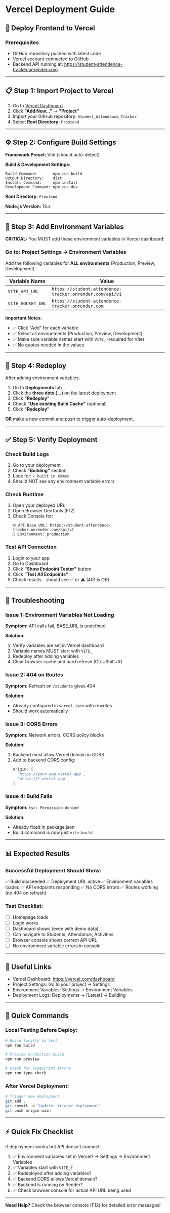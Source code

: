 # Vercel Deployment Guide

## 🚀 Deploy Frontend to Vercel

### Prerequisites
- GitHub repository pushed with latest code
- Vercel account connected to GitHub
- Backend API running at: https://student-attendence-tracker.onrender.com

---

## 📋 Step 1: Import Project to Vercel

1. Go to [Vercel Dashboard](https://vercel.com/dashboard)
2. Click **"Add New..."** → **"Project"**
3. Import your GitHub repository: `Student_Attendence_Tracker`
4. Select **Root Directory:** `Frontend`

---

## ⚙️ Step 2: Configure Build Settings

**Framework Preset:** Vite (should auto-detect)

**Build & Development Settings:**
```
Build Command:       npm run build
Output Directory:    dist
Install Command:     npm install
Development Command: npm run dev
```

**Root Directory:** `Frontend`

**Node.js Version:** 18.x

---

## 🔐 Step 3: Add Environment Variables

**CRITICAL:** You MUST add these environment variables in Vercel dashboard:

### Go to: Project Settings → Environment Variables

Add the following variables for **ALL environments** (Production, Preview, Development):

| Variable Name | Value |
|--------------|-------|
| `VITE_API_URL` | `https://student-attendence-tracker.onrender.com/api/v1` |
| `VITE_SOCKET_URL` | `https://student-attendence-tracker.onrender.com` |

**Important Notes:**
- ✅ Click "Add" for each variable
- ✅ Select all environments (Production, Preview, Development)
- ✅ Make sure variable names start with `VITE_` (required for Vite)
- ✅ No quotes needed in the values

---

## 🔄 Step 4: Redeploy

After adding environment variables:

1. Go to **Deployments** tab
2. Click the **three dots (...)** on the latest deployment
3. Click **"Redeploy"**
4. Check **"Use existing Build Cache"** (optional)
5. Click **"Redeploy"**

**OR** make a new commit and push to trigger auto-deployment.

---

## ✅ Step 5: Verify Deployment

### Check Build Logs
1. Go to your deployment
2. Check **"Building"** section
3. Look for: `✓ built in XXXms`
4. Should NOT see any environment variable errors

### Check Runtime
1. Open your deployed URL
2. Open Browser DevTools (F12)
3. Check Console for:
   ```
   🌐 API Base URL: https://student-attendence-tracker.onrender.com/api/v1
   🔧 Environment: production
   ```

### Test API Connection
1. Login to your app
2. Go to Dashboard
3. Click **"Show Endpoint Tester"** button
4. Click **"Test All Endpoints"**
5. Check results - should see ✅ or ⚠️ (401 is OK)

---

## 🐛 Troubleshooting

### Issue 1: Environment Variables Not Loading
**Symptom:** API calls fail, BASE_URL is undefined

**Solution:**
1. Verify variables are set in Vercel dashboard
2. Variable names MUST start with `VITE_`
3. Redeploy after adding variables
4. Clear browser cache and hard refresh (Ctrl+Shift+R)

### Issue 2: 404 on Routes
**Symptom:** Refresh on `/students` gives 404

**Solution:**
- Already configured in `vercel.json` with rewrites
- Should work automatically

### Issue 3: CORS Errors
**Symptom:** Network errors, CORS policy blocks

**Solution:**
1. Backend must allow Vercel domain in CORS
2. Add to backend CORS config:
   ```javascript
   origin: [
     'https://your-app.vercel.app',
     'https://*.vercel.app'
   ]
   ```

### Issue 4: Build Fails
**Symptom:** `tsc: Permission denied`

**Solution:**
- Already fixed in package.json
- Build command is now just `vite build`

---

## 📊 Expected Results

### Successful Deployment Should Show:

✅ Build succeeded
✅ Deployment URL active
✅ Environment variables loaded
✅ API endpoints responding
✅ No CORS errors
✅ Routes working (no 404 on refresh)

### Test Checklist:

- [ ] Homepage loads
- [ ] Login works
- [ ] Dashboard shows (even with demo data)
- [ ] Can navigate to Students, Attendance, Activities
- [ ] Browser console shows correct API URL
- [ ] No environment variable errors in console

---

## 🔗 Useful Links

- Vercel Dashboard: https://vercel.com/dashboard
- Project Settings: Go to your project → Settings
- Environment Variables: Settings → Environment Variables
- Deployment Logs: Deployments → [Latest] → Building

---

## 📝 Quick Commands

### Local Testing Before Deploy:
```bash
# Build locally to test
npm run build

# Preview production build
npm run preview

# Check for TypeScript errors
npm run type-check
```

### After Vercel Deployment:
```bash
# Trigger new deployment
git add .
git commit -m "Update: trigger deployment"
git push origin main
```

---

## ⚡ Quick Fix Checklist

If deployment works but API doesn't connect:

1. ✅ Environment variables set in Vercel? → Settings → Environment Variables
2. ✅ Variables start with `VITE_`?
3. ✅ Redeployed after adding variables?
4. ✅ Backend CORS allows Vercel domain?
5. ✅ Backend is running on Render?
6. ✅ Check browser console for actual API URL being used

---

**Need Help?** Check the browser console (F12) for detailed error messages!
